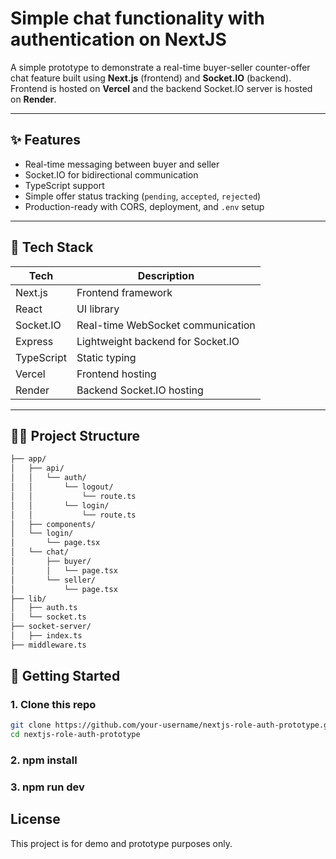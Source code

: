 # Simple chat functionality with authentication on NextJS

A simple prototype to demonstrate a real-time buyer-seller counter-offer chat feature built using **Next.js** (frontend) and **Socket.IO** (backend).  
Frontend is hosted on **Vercel** and the backend Socket.IO server is hosted on **Render**.

---

## ✨ Features

- Real-time messaging between buyer and seller
- Socket.IO for bidirectional communication
- TypeScript support
- Simple offer status tracking (`pending`, `accepted`, `rejected`)
- Production-ready with CORS, deployment, and `.env` setup

---

## 📁 Tech Stack

| Tech       | Description                         |
|------------|-------------------------------------|
| Next.js    | Frontend framework                  |
| React      | UI library                          |
| Socket.IO  | Real-time WebSocket communication   |
| Express    | Lightweight backend for Socket.IO   |
| TypeScript | Static typing                       |
| Vercel     | Frontend hosting                    |
| Render     | Backend Socket.IO hosting           |

---

## 🧑‍💻 Project Structure

```bash
├── app/
│   ├── api/
│   │   └── auth/
│   │       └── logout/
│   │           └── route.ts
│   │       └── login/
│   │           └── route.ts
│   ├── components/
│   └── login/
│       └── page.tsx
│   └── chat/
│       ├── buyer/
│       │   └── page.tsx
│       └── seller/
│           └── page.tsx
├── lib/
│   ├── auth.ts
│   └── socket.ts
├── socket-server/
│   ├── index.ts
├── middleware.ts
```
## 🚀 Getting Started

### 1. Clone this repo

```bash
git clone https://github.com/your-username/nextjs-role-auth-prototype.git
cd nextjs-role-auth-prototype
```

### 2. npm install

### 3. npm run dev

##  License
This project is for demo and prototype purposes only.
